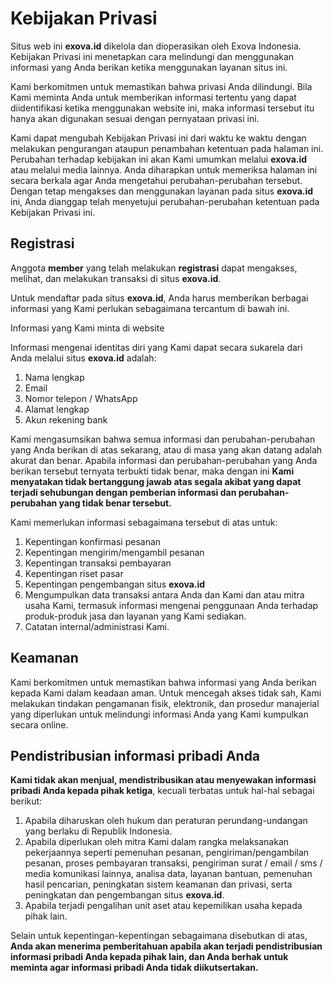 # Kebijakan Privasi

Situs web ini **exova.id** dikelola dan dioperasikan oleh Exova Indonesia. Kebijakan Privasi ini menetapkan cara melindungi dan menggunakan informasi yang Anda berikan ketika menggunakan layanan situs ini.

Kami berkomitmen untuk memastikan bahwa privasi Anda dilindungi. Bila Kami meminta Anda untuk memberikan informasi tertentu yang dapat diidentifikasi ketika menggunakan website ini, maka informasi tersebut itu hanya akan digunakan sesuai dengan pernyataan privasi ini.

Kami dapat mengubah Kebijakan Privasi ini dari waktu ke waktu dengan melakukan pengurangan ataupun penambahan ketentuan pada halaman ini. Perubahan terhadap kebijakan ini akan Kami umumkan melalui **exova.id** atau melalui media lainnya. Anda diharapkan untuk memeriksa halaman ini secara berkala agar Anda mengetahui perubahan-perubahan tersebut. Dengan tetap mengakses dan menggunakan layanan pada situs **exova.id** ini, Anda dianggap telah menyetujui perubahan-perubahan ketentuan pada Kebijakan Privasi ini.

## Registrasi

Anggota **member** yang telah melakukan **registrasi** dapat mengakses, melihat, dan melakukan transaksi di situs **exova.id**.

Untuk mendaftar pada situs **exova.id**, Anda harus memberikan berbagai informasi yang Kami perlukan sebagaimana tercantum di bawah ini.

Informasi yang Kami minta di website

Informasi mengenai identitas diri yang Kami dapat secara sukarela dari Anda melalui situs **exova.id** adalah:

1. Nama lengkap
2. Email
3. Nomor telepon / WhatsApp
4. Alamat lengkap
5. Akun rekening bank

Kami mengasumsikan bahwa semua informasi dan perubahan-perubahan yang Anda berikan di atas sekarang, atau di masa yang akan datang adalah akurat dan benar. Apabila informasi dan perubahan-perubahan yang Anda berikan tersebut ternyata terbukti tidak benar, maka dengan ini **Kami menyatakan tidak bertanggung jawab atas segala akibat yang dapat terjadi sehubungan dengan pemberian informasi dan perubahan-perubahan yang tidak benar tersebut.**

Kami memerlukan informasi sebagaimana tersebut di atas untuk:

1. Kepentingan konfirmasi pesanan
2. Kepentingan mengirim/mengambil pesanan
3. Kepentingan transaksi pembayaran
4. Kepentingan riset pasar
5. Kepentingan pengembangan situs **exova.id**
6. Mengumpulkan data transaksi antara Anda dan Kami dan atau mitra usaha Kami, termasuk informasi mengenai penggunaan Anda terhadap produk-produk jasa dan layanan yang Kami sediakan.
7. Catatan internal/administrasi Kami.

## Keamanan

Kami berkomitmen untuk memastikan bahwa informasi yang Anda berikan kepada Kami dalam keadaan aman. Untuk mencegah akses tidak sah, Kami melakukan tindakan pengamanan fisik, elektronik, dan prosedur manajerial yang diperlukan untuk melindungi informasi Anda yang Kami kumpulkan secara online.

## Pendistribusian informasi pribadi Anda

**Kami tidak akan menjual, mendistribusikan atau menyewakan informasi pribadi Anda kepada pihak ketiga**, kecuali terbatas untuk hal-hal sebagai berikut:

1. Apabila diharuskan oleh hukum dan peraturan perundang-undangan yang berlaku di Republik Indonesia.
2. Apabila diperlukan oleh mitra Kami dalam rangka melaksanakan pekerjaannya seperti pemenuhan pesanan, pengiriman/pengambilan pesanan, proses pembayaran transaksi, pengiriman surat / email / sms / media komunikasi lainnya, analisa data, layanan bantuan, pemenuhan hasil pencarian, peningkatan sistem keamanan dan privasi, serta peningkatan dan pengembangan situs **exova.id**.
3. Apabila terjadi pengalihan unit aset atau kepemilikan usaha kepada pihak lain.

Selain untuk kepentingan-kepentingan sebagaimana disebutkan di atas, **Anda akan menerima pemberitahuan apabila akan terjadi pendistribusian informasi pribadi Anda kepada pihak lain, dan Anda berhak untuk meminta agar informasi pribadi Anda tidak diikutsertakan.**
